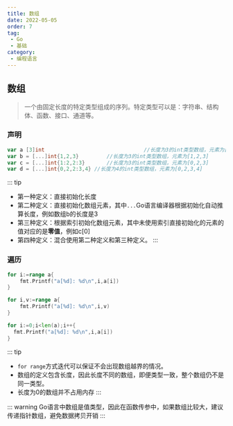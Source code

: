 ```yaml
---
title: 数组
date: 2022-05-05
order: 7
tag:
 - Go
 - 基础
category:
 - 编程语言
---
```


<!-- more -->

## 数组

> 一个由固定长度的特定类型组成的序列。特定类型可以是：字符串、结构体、函数、接口、通道等。

### 声明

```go
var a [3]int								//长度为3的int类型数组，元素为[0,0,0]
var b = [...]int{1,2,3}			//长度为3的int类型数组，元素为[1,2,3]
var c = [...]int{1:2,2:3}		//长度为3的int类型数组，元素为[0,2,3]
var d = [...]int{0,2,2:3,4}	//长度为4的int类型数组，元素为[0,2,3,4]
```

::: tip

- 第一种定义：直接初始化长度
- 第二种定义：直接初始化数组元素，其中`...`Go语言编译器根据初始化自动推算长度，例如数组b的长度是3
- 第三种定义：根据索引初始化数组元素，其中未使用索引直接初始化的元素的值对应的是**零值**，例如c[0]
- 第四种定义：混合使用第二种定义和第三种定义。
:::

### 遍历

```go
for i:=range a{
	fmt.Printf("a[%d]: %d\n",i,a[i])
}
```

```go
for i,v:=range a{
	fmt.Printf("a[%d]: %d\n",i,v)
}
```

```go
for i:=0;i<len(a);i++{
  fmt.Printf("a[%d]: %d\n",i,a[i])
}
```

::: tip

- `for range`方式迭代可以保证不会出现数组越界的情况。
- 数组的定义包含长度，因此长度不同的数组，即便类型一致，整个数组仍不是同一类型。
- 长度为0的数组并不占用内存
:::

::: warning
Go语言中数组是值类型，因此在函数传参中，如果数组比较大，建议传递指针数组，避免数据拷贝开销
:::
